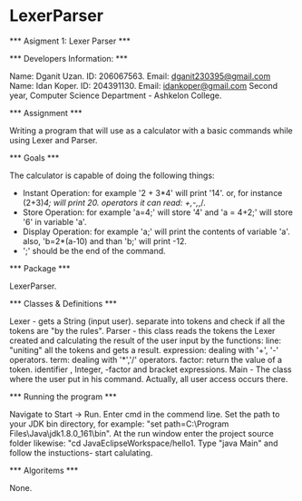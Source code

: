 # LexerParser

*** Asigment 1: Lexer Parser ***

*** Developers Information: ***

Name: Dganit Uzan. ID: 206067563. Email: dganit230395@gmail.com
Name: Idan Koper. ID: 204391130. Email: idankoper@gmail.com
Second year, Computer Science Department - Ashkelon College.

*** Assignment ***

Writing a program that will use as a calculator with a basic commands
while using Lexer and Parser.

*** Goals ***

The calculator is capable of doing the following things:
* Instant Operation: for example '2 + 3*4' will print '14'.
  or, for instance   (2+3)*4; will print 20.
  operators it can read: +,-,*,/. 
* Store Operation: for example 'a=4;' will store '4' and 'a = 4+2;' will store '6' in variable 'a'.
* Display Operation: for example 'a;' will print the contents of variable 'a'.
  also, 'b=2*(a-10) and than 'b;' will print -12.
* ';' should be the end of the command.

*** Package ***

LexerParser.

*** Classes & Definitions ***

Lexer - gets a String (input user). separate into tokens and check if all the tokens are "by the rules". 
Parser -  this class reads the tokens the Lexer created and calculating the result of the user input by the functions:
line: "uniting" all the tokens and gets a result.
expression: dealing with '+', '-' operators.
term: dealing with '*','/' operators.
factor: return the value of a token. identifier , Integer, -factor and bracket expressions.
Main - The class where the user put in his command. Actually, all user access occurs there.

*** Running the program ***

Navigate to Start -> Run. Enter cmd in the commend liמe.
Set the path to your JDK bin directory, for example: "set path=C:\Program Files\Java\jdk1.8.0_161\bin".
At the run window enter the project source folder likewise: "cd JavaEclipseWorkspace/hello1.
Type "java Main" and follow the instuctions- start calulating.

*** Algoritems ***

None.


